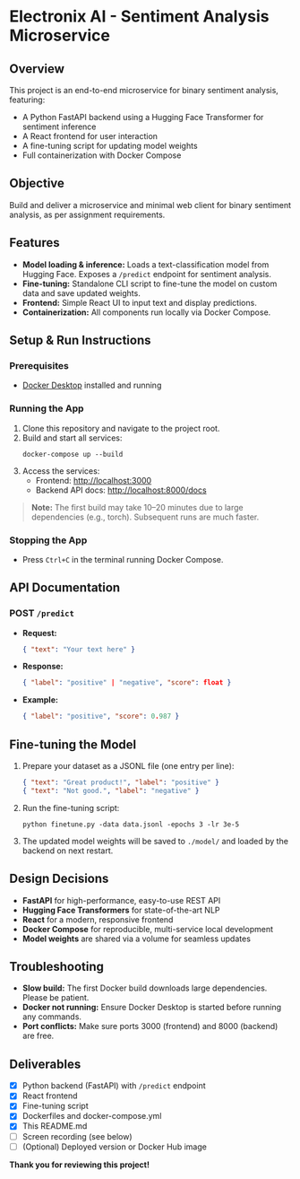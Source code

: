# Electronix AI - Sentiment Analysis Microservice

## Overview

This project is an end-to-end microservice for binary sentiment analysis, featuring:

- A Python FastAPI backend using a Hugging Face Transformer for sentiment inference
- A React frontend for user interaction
- A fine-tuning script for updating model weights
- Full containerization with Docker Compose

## Objective

Build and deliver a microservice and minimal web client for binary sentiment analysis, as per assignment requirements.

## Features

- **Model loading & inference:** Loads a text-classification model from Hugging Face. Exposes a `/predict` endpoint for sentiment analysis.
- **Fine-tuning:** Standalone CLI script to fine-tune the model on custom data and save updated weights.
- **Frontend:** Simple React UI to input text and display predictions.
- **Containerization:** All components run locally via Docker Compose.

## Setup & Run Instructions

### Prerequisites

- [Docker Desktop](https://www.docker.com/products/docker-desktop/) installed and running

### Running the App

1. Clone this repository and navigate to the project root.
2. Build and start all services:
   ```
   docker-compose up --build
   ```
3. Access the services:
   - Frontend: [http://localhost:3000](http://localhost:3000)
   - Backend API docs: [http://localhost:8000/docs](http://localhost:8000/docs)

> **Note:** The first build may take 10–20 minutes due to large dependencies (e.g., torch). Subsequent runs are much faster.

### Stopping the App

- Press `Ctrl+C` in the terminal running Docker Compose.

## API Documentation

### POST `/predict`

- **Request:**
  ```json
  { "text": "Your text here" }
  ```
- **Response:**
  ```json
  { "label": "positive" | "negative", "score": float }
  ```
- **Example:**
  ```json
  { "label": "positive", "score": 0.987 }
  ```

## Fine-tuning the Model

1. Prepare your dataset as a JSONL file (one entry per line):
   ```json
   { "text": "Great product!", "label": "positive" }
   { "text": "Not good.", "label": "negative" }
   ```
2. Run the fine-tuning script:
   ```
   python finetune.py -data data.jsonl -epochs 3 -lr 3e-5
   ```
3. The updated model weights will be saved to `./model/` and loaded by the backend on next restart.

## Design Decisions

- **FastAPI** for high-performance, easy-to-use REST API
- **Hugging Face Transformers** for state-of-the-art NLP
- **React** for a modern, responsive frontend
- **Docker Compose** for reproducible, multi-service local development
- **Model weights** are shared via a volume for seamless updates

## Troubleshooting

- **Slow build:** The first Docker build downloads large dependencies. Please be patient.
- **Docker not running:** Ensure Docker Desktop is started before running any commands.
- **Port conflicts:** Make sure ports 3000 (frontend) and 8000 (backend) are free.

## Deliverables

- [x] Python backend (FastAPI) with `/predict` endpoint
- [x] React frontend
- [x] Fine-tuning script
- [x] Dockerfiles and docker-compose.yml
- [x] This README.md
- [ ] Screen recording (see below)
- [ ] (Optional) Deployed version or Docker Hub image

**Thank you for reviewing this project!**
